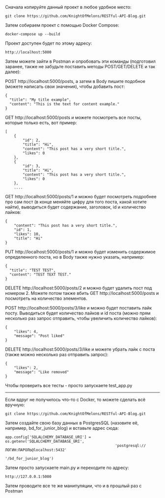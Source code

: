 Сначала копируйте данный проект в любое удобное место:

```
git clone https://github.com/KnightOfMelons/RESTful-API-Blog.git
```

Затем собираем проект с помощью Docker Compose: 

```
docker-compose up --build
```

Проект доступен будет по этому адресу:

```
http://localhost:5000
```

Затем можете зайти в Postman и опробовать эти команды (подготовил заранее, также не забудьте поставить методы POST/GET/DELETE и так далее):

POST http://localhost:5000/posts, а затем в Body пишите подобное (можете написать свои значения), чтобы добавить пост:

```
{
  "title": "My title example",
  "content": "This is the text for content example."
}
```

GET http://localhost:5000/posts и можете посмотреть все посты, которые только есть, вот пример:

```
[
    {
        "id": 2,
        "title": "Hi",
        "content": "This post has a very short title.",
        "likes": 0
    },
    {
        "id": 3,
        "title": "Hi",
        "content": "This post has a very short title.",
        "likes": 0
    },
    ....
```

GET http://localhost:5000/posts/1 и можно будет посмотреть подробнее про сам пост (в конце меняйте цифру для того поста,
какой хотите найти), выводиться будет содержание, заголовок, id и количество лайков:

```
{
    "content": "This post has a very short title.",
    "id": 1,
    "likes": 10,
    "title": "Hi"
}
```

PUT http://localhost:5000/posts/1 и можно будет изменить содержимое определенного поста, но в Body также нужно указать,
например:

```
{
  "title": "TEST TEST",
  "content": "TEST TEXT TEST."
}
```

DELETE http://localhost:5000/posts/2 и можно будет удалить пост под номером 2.
Можете потом также вбить GET http://localhost:5000/posts и посмотреть на количество
элементов.

POST http://localhost:5000/posts/3/like и можно будет поставить лайк посту. Выводиться будет количество лайков и id
поста (можно прям несколько раз запрос отправить, чтобы увеличить количество лайков):

```
{
    "likes": 4,
    "message": "Post liked"
}
```

DELETE http://localhost:5000/posts/3/like и можете убрать лайк с поста (также можно несколько раз отправить запрос):

```
{
    "likes": 2,
    "message": "Like removed"
}
```

Чтобы проверить все тесты - просто запускаете test_app.py

<hr>

Если вдруг не получилось что-то с Docker, то можете сделать всё вручную:

```
git clone https://github.com/KnightOfMelons/RESTful-API-Blog.git
```

Затем создайте свою базу данных в PostgresSQL (назовите её, например, bd_for_junior_blog) и вставьте адрес сюда:
```
app.config['SQLALCHEMY_DATABASE_URI'] = os.getenv('SQLALCHEMY_DATABASE_URI',
                                                  'postgresql://ЛОГИН:ПАРОЛЬ@localhost:5432'
                                                  '/bd_for_junior_blog')
```

Затем просто запускаете main.py и переходите по адресу:
```
http://127.0.0.1:5000
```

Затем проводите все те же манипуляции, что и в прошлый раз с Postman